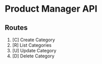 # Product Manager API

## Routes
 1. [C] Create Category
 2. [R] List Categories 
 3. [U] Update Category 
 3. [D] Delete Category

